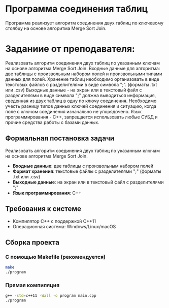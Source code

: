 # Программа соединения таблиц

Программа реализует алгоритм соединения двух таблиц по ключевому столбцу на основе алгоритма Merge Sort Join.

# Заданиие от преподавателя:

Реализовать алгоритм соединения двух таблиц по указанным ключам на основе алгоритма Merge Sort Join.
Входные данные для алгоритма: две таблицы с произвольным набором полей и произвольными типами данных для полей. Хранение таблиц необходимо организовать в виде текстовых файлов с разделителями в виде символа ";". (форматы .txt или .csv)
Выходные данные - на экран или в текстовый файл с разделителями в виде символа ";" должна выводиться информация, сведенная из двух таблиц в одну по ключу соединения.
Необходимо учесть разницу типов данных ключей соединения и ситуацию, когда поле с ключом соединения изначально не упорядочено.
Язык программирования - C++, запрещается использовать любые СУБД и прочие средства работы с базами данных.



## Формальная постановка задачи

Реализовать алгоритм соединения двух таблиц по указанным ключам на основе алгоритма Merge Sort Join. 
- **Входные данные**: две таблицы с произвольным набором полей
- **Формат хранения**: текстовые файлы с разделителями ";" (форматы .txt или .csv)
- **Выходные данные**: на экран или в текстовый файл с разделителями ";"
- **Язык программирования**: C++

## Требования к системе

- Компилятор C++ с поддержкой C++11
- Операционная система: Windows/Linux/macOS

## Сборка проекта

### С помощью Makefile (рекомендуется)
```bash
make
./program
```
### Прямая компиляция
```bash
g++ -std=c++11 -Wall -o program main.cpp
./program
```
